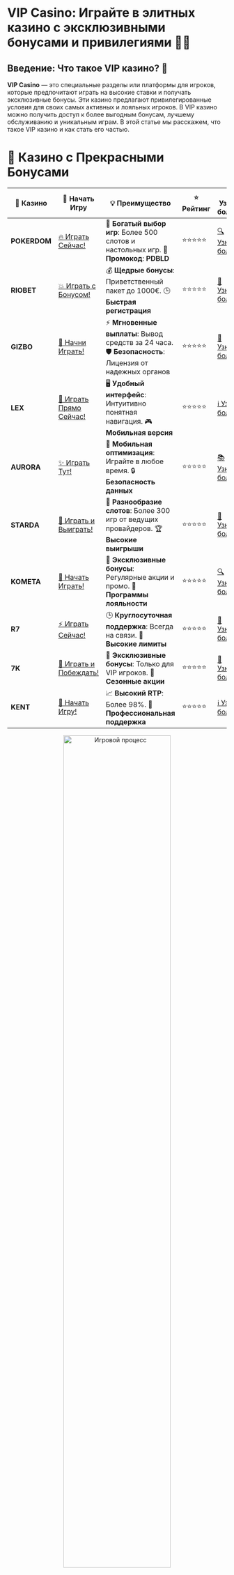 # **VIP Casino: Играйте в элитных казино с эксклюзивными бонусами и привилегиями** 🎰💎

## Введение: Что такое VIP казино? 🏅

**VIP Casino** — это специальные разделы или платформы для игроков, которые предпочитают играть на высокие ставки и получать эксклюзивные бонусы. Эти казино предлагают привилегированные условия для своих самых активных и лояльных игроков. В VIP казино можно получить доступ к более выгодным бонусам, лучшему обслуживанию и уникальным играм. В этой статье мы расскажем, что такое VIP казино и как стать его частью.

# 🌟 Казино с Прекрасными Бонусами

| 🎲 **Казино** | 🔗 **Начать Игру** | 💡 **Преимущество** | ⭐ **Рейтинг** | 🔗 **Узнать больше** | 🆕 **Новая информация** |
|--------------|---------------------|---------------------|----------------|----------------------|-------------------------|
| **POKERDOM**  | [🔥 Играть Сейчас!](https://brandplay.link/4k77v2yx) | 🎉 **Богатый выбор игр**: Более 500 слотов и настольных игр. 🎁 **Промокод**: **PDBLD** | ⭐⭐⭐⭐⭐ | [🔍 Узнать больше](https://brandplay.link/4k77v2yx) | 🏆 **Победители турниров** получают эксклюзивные подарки! |
| **RIOBET**    | [💥 Играть с Бонусом!](https://brandplay.link/7xBLTPyj) | 💰 **Щедрые бонусы**: Приветственный пакет до 1000€. 🕒 **Быстрая регистрация** | ⭐⭐⭐⭐⭐ | [📖 Узнать больше](https://brandplay.link/7xBLTPyj) | 💬 **Поддержка 24/7** для комфортной игры в любое время! |
| **GIZBO**     | [🚀 Начни Играть!](https://brandplay.link/bprXw4YV) | ⚡ **Мгновенные выплаты**: Вывод средств за 24 часа. 🛡️ **Безопасность**: Лицензия от надежных органов | ⭐⭐⭐⭐⭐ | [📝 Узнать больше](https://brandplay.link/bprXw4YV) | 🔒 **SSL-шифрование** для максимальной безопасности данных игроков. |
| **LEX**       | [💎 Играть Прямо Сейчас!](https://brandplay.link/zW4hdDFV) | 🖥️ **Удобный интерфейс**: Интуитивно понятная навигация. 🎮 **Мобильная версия** | ⭐⭐⭐⭐⭐ | [ℹ️ Узнать больше](https://brandplay.link/zW4hdDFV) | 📱 **Поддержка всех мобильных устройств** для удобства игры в любом месте. |
| **AURORA**    | [✨ Играть Тут!](https://10trafic-stat2.com/click/668546556bcc6313411604bd/6766/13032/subaccount) | 📱 **Мобильная оптимизация**: Играйте в любое время. 🔒 **Безопасность данных** | ⭐⭐⭐⭐⭐ | [📚 Узнать больше](https://10trafic-stat2.com/click/668546556bcc6313411604bd/6766/13032/subaccount) | 🌍 **Международная лицензия** на деятельность в разных странах. |
| **STARDА**    | [🎉 Играть и Выиграть!](https://brandplay.link/fB7xwRFL) | 🎰 **Разнообразие слотов**: Более 300 игр от ведущих провайдеров. 🏆 **Высокие выигрыши** | ⭐⭐⭐⭐⭐ | [🔎 Узнать больше](https://brandplay.link/fB7xwRFL) | 🎉 **Ежемесячные турниры** с крупными призами! |
| **KOMETA**    | [🎁 Начать Играть!](https://brandplay.link/8ZymQJV8) | 🎁 **Эксклюзивные бонусы**: Регулярные акции и промо. 🔄 **Программы лояльности** | ⭐⭐⭐⭐⭐ | [🔍 Узнать больше](https://brandplay.link/8ZymQJV8) | 🌟 **Персонализированные предложения** для долгосрочных игроков. |
| **R7**        | [⚡ Играть Сейчас!](https://brandplay.link/bMd3Yjsw) | 🕒 **Круглосуточная поддержка**: Всегда на связи. 💸 **Высокие лимиты** | ⭐⭐⭐⭐⭐ | [📖 Узнать больше](https://brandplay.link/bMd3Yjsw) | 🎯 **Рейтинг игроков** для лучших участников. |
| **7K**        | [🎯 Играть и Побеждать!](https://brandplay.link/BvQyFShp) | 🌟 **Эксклюзивные бонусы**: Только для VIP игроков. 🎉 **Сезонные акции** | ⭐⭐⭐⭐⭐ | [📝 Узнать больше](https://brandplay.link/BvQyFShp) | 🥇 **Особые привилегии** для постоянных игроков. |
| **KENT**      | [🔑 Начать Игру!](https://brandplay.link/Fv2WP3js) | 📈 **Высокий RTP**: Более 98%. 💼 **Профессиональная поддержка** | ⭐⭐⭐⭐⭐ | [ℹ️ Узнать больше](https://brandplay.link/Fv2WP3js) | 💬 **Поддержка на нескольких языках** для удобства игроков. |

<div align="center"> <img src="https://i.pinimg.com/originals/1d/b3/25/1db325483acbe642c6d4e6fdd73a4988.gif" alt="Игровой процесс" width="70%"> </div>
---

# 🚀 Быстрые Выигрыши и Поддержка

| 🎲 **Казино** | 🔗 **Начать Игру** | 💡 **Преимущество** | ⭐ **Рейтинг** | 🔗 **Узнать больше** | 🆕 **Новая информация** |
|--------------|---------------------|---------------------|----------------|----------------------|-------------------------|
| **GAMA**      | [🎯 Играть Прямо Сейчас!](https://brandplay.link/j6NMKsDz) | 🔍 **Интуитивный интерфейс**: Легкость использования. 🏅 **Престижные турниры** | ⭐⭐⭐⭐☆ | [🔎 Узнать больше](https://brandplay.link/j6NMKsDz) | 🏆 **Турниры с большими призами** каждый месяц. |
| **ONION**     | [💥 Играть и Выигрывать!](https://brandplay.link/zBGRVpQ9) | 🤑 **Низкие ставки**: Идеально для начинающих. 🔄 **Быстрые выводы** | ⭐⭐⭐⭐☆ | [🔍 Узнать больше](https://brandplay.link/zBGRVpQ9) | 🎮 **Казино для новичков** с простыми правилами. |
| **ЧЕМПИОН**   | [🏅 Играть в Турнире!](https://temon-gter.cfd/go/lRq?p80412p304504pcc44t17455) | 🏅 **Лояльная программа**: Награды за активность. 🎁 **Ежемесячные бонусы** | ⭐⭐⭐⭐☆ | [📖 Узнать больше](https://temon-gter.cfd/go/lRq?p80412p304504pcc44t17455) | 🥇 **Турниры и лояльность** — каждый шаг вознаграждается. |
| **VAVADA**    | [🚀 Играть Без Ожидания!](https://vavadapartner.pro/?promo=ea5c9275-6854-4505-94fc-95ab18221945-linkb2) | 🚀 **Быстрая регистрация**: Начните играть мгновенно. 🔐 **Безопасные транзакции** | ⭐⭐⭐⭐☆ | [📝 Узнать больше](https://vavadapartner.pro/?promo=ea5c9275-6854-4505-94fc-95ab18221945-linkb2) | 🏆 **Программа для новых игроков** с бонусами за регистрацию. |
| **FRIENDS**   | [🎉 Играть и Развлекаться!](https://gofriends.mba/linkb2) | 🤝 **Социальные игры**: Играйте с друзьями. 🌐 **Мультиплатформенность** | ⭐⭐⭐⭐☆ | [ℹ️ Узнать больше](https://gofriends.mba/linkb2) | 🎮 **Играйте с друзьями** и зарабатывайте бонусы за совместные действия. |
| **1WIN**      | [⚡ Играть и Выигрывать!](https://brandplay.link/smXVpBbG) | 🏆 **Спортивные ставки**: Широкий выбор видов спорта. 💵 **Высокие коэффициенты** | ⭐⭐⭐⭐☆ | [📚 Узнать больше](https://brandplay.link/smXVpBbG) | ⚽ **Бонусы на спортивные ставки** для активных игроков. |
| **DRIP**      | [💥 Играть Сразу!](https://drp-ircp01.com/c07e6a3db) | 🌐 **Инновационные игры**: Новейшие игровые технологии. 🛡️ **Высокая безопасность** | ⭐⭐⭐⭐☆ | [🔎 Узнать больше](https://drp-ircp01.com/c07e6a3db) | 🔧 **Инновационные функции** для удобства игры. |
| **JOYCASINO** | [🎰 Играть И Побеждать!](https://rpc30.call2me.pro/?/ru/registration?apkpop=0&partner=p24970p3291217pc98f) | 🎁 **Приятные бонусы**: Ежедневные акции и подарки. 🕹️ **Разнообразие игр** | ⭐⭐⭐⭐☆ | [🔍 Узнать больше](https://rpc30.call2me.pro/?/ru/registration?apkpop=0&partner=p24970p3291217pc98f) | 🎉 **Щедрые фриспины** для новых игроков. |
| **PLAYFORTUNA** | [🔥 Играть С Бонусом!](https://fortunapromo.net/alt/playfortuna/registration?0dc4a9362a71feb7e3f165fb8e766f70) | 🎉 **Регулярные акции**: Бонусы, фриспины и многое другое. 🏅 **Турниры** | ⭐⭐⭐⭐☆ | [📚 Узнать больше](https://fortunapromo.net/alt/playfortuna/registration?0dc4a9362a71feb7e3f165fb8e766f70) | 🎯 **Выгодные предложения** на популярные игры. |
| **SYKAA**     | [💸 Играть Сейчас!](https://s-two-way.com/?source=linkb2&pid=30697) | 💸 **Доступные ставки**: Идеально для новичков. 🎁 **Щедрые бонусы** | ⭐⭐⭐⭐☆ | [🔍 Узнать больше](https://s-two-way.com/?source=linkb2&pid=30697) | 💥 **Акции с большими бонусами** для новичков и опытных игроков. |

<div align="center"> <img src="https://schaeffers-cdn.s3.amazonaws.com/images/default-source/schaeffers-cdn-images/default-images/sectors/bigstock-casino-gambling-concept-with-f-369012793.jpg?sfvrsn=493ad806_4" alt="Игровой процесс" width="70%"> </div>
---

# 💸 Казино с Привлекательными Программами Лояльности

| 🎲 **Казино** | 🔗 **Начать Игру** | 💡 **Преимущество** | ⭐ **Рейтинг** | 🔗 **Узнать больше** | 🆕 **Новая информация** |
|--------------|---------------------|---------------------|----------------|----------------------|-------------------------|
| **KOMETA**    | [🎯 Начни Играть!](https://brandplay.link/8ZymQJV8) | 🎁 **Эксклюзивные бонусы**: Регулярные акции и промо. 🔄 **Программы лояльности** | ⭐⭐⭐⭐⭐ | [🔍 Узнать больше](https://brandplay.link/8ZymQJV8) | 🌟 **Персонализированные предложения** для долгосрочных игроков. |
| **1Xslots**   | [🏅 Играть Прямо Сейчас!](https://brandplay.link/hSB1khtr) | 🎉 **Множество акций**: Еженедельные бонусы и турниры. 🛡️ **Безопасность** | ⭐⭐⭐⭐⭐ | [📚 Узнать больше](https://brandplay.link/hSB1khtr) | 🏅 **Награды за активность**: участники программы лояльности получают специальные привилегии. |
| **R7**        | [🚀 Играть Сейчас!](https://brandplay.link/bMd3Yjsw) | 🕒 **Круглосуточная поддержка**: Всегда на связи. 💸 **Высокие лимиты** | ⭐⭐⭐⭐⭐ | [📖 Узнать больше](https://brandplay.link/bMd3Yjsw) | 💬 **VIP-поддержка** для постоянных игроков с приоритетом. |

<div align="center"> <img src="https://i.pinimg.com/originals/1d/b3/25/1db325483acbe642c6d4e6fdd73a4988.gif" alt="Игровой процесс" width="70%"> </div>
---

---

## 1. **Преимущества VIP казино** 🎁

### 1.1 **Эксклюзивные бонусы и акции** 💰

VIP игроки в онлайн-казино могут рассчитывать на уникальные бонусы и акции, которые недоступны обычным пользователям. Это могут быть повышенные бонусы на депозиты, персональные фриспины и другие эксклюзивные предложения.

### 1.2 **Персональный менеджер** 👑

В некоторых VIP казино игроки получают персонального менеджера, который помогает решать все вопросы, связанные с игрой, выплатами и бонусами. Это делает процесс игры более комфортным и удобным.

### 1.3 **Быстрая обработка выплат** 💳

VIP игроки часто имеют приоритет в очереди на вывод средств. Это означает, что их выигрыши обрабатываются быстрее, что позволяет избежать долгого ожидания.

---

## 2. **Где найти лучшие VIP казино?** 🌍

### 2.1 **Pokerdom** 🃏

**Pokerdom** — это одно из лучших онлайн-казино, которое предлагает VIP-программу для своих лояльных игроков. Казино предоставляет эксклюзивные бонусы и другие привилегии для постоянных игроков.

- **Преимущества**: Привилегированные бонусы, персональный менеджер.
- **Типы бонусов**: VIP-бонусы, фриспины, повышенные депозиты.
- **Методы вывода**: Быстрые выплаты и индивидуальный подход.

### 2.2 **Riobet** 💰

**Riobet** предлагает привлекательную VIP-программу, которая включает в себя эксклюзивные акции, персональные бонусы и улучшенные условия для игры.

- **Преимущества**: Бонусы за статус, эксклюзивные турниры и акции.
- **Типы бонусов**: Бонусы на депозиты, фриспины, возврат части потерь.
- **Методы вывода**: Приоритетные выплаты для VIP-игроков.

### 2.3 **Gizbo** 🎮

**Gizbo** предоставляет своим VIP-игрокам эксклюзивные привилегии, такие как персональные менеджеры и уникальные бонусы. Казино поддерживает высококачественные слоты и игры, которые доступны только для игроков VIP-уровня.

- **Преимущества**: VIP-акции и турниры.
- **Типы бонусов**: Личное обслуживание, улучшенные бонусы.
- **Методы вывода**: Ускоренные выплаты для VIP-игроков.

### 2.4 **LEX** 🔥

**LEX** предлагает эксклюзивные условия для своих VIP-игроков, включая персональные бонусы и другие привилегии. Программы лояльности нацелены на повышение комфортности игры для активных пользователей.

- **Преимущества**: Персональные бонусы и повышенные ставки.
- **Типы бонусов**: Бонусы на депозит, эксклюзивные акции.
- **Методы вывода**: Приоритетные выплаты и бонусы.

---

## 3. **Как стать VIP-игроком в онлайн казино?** 🏅

### 3.1 **Активно играйте и увеличивайте ставки** 💸

Для того чтобы стать VIP-игроком, необходимо часто играть и делать большие ставки. Казино обычно отслеживает активность игроков и предлагает им переход на VIP-уровень, если они соответствуют требованиям.

### 3.2 **Пройдите по программе лояльности** 🏆

Многие онлайн-казино предлагают программы лояльности, которые включают несколько уровней. Повышение уровня происходит за счет накопления баллов за ставки и активность. VIP-статус обычно достигается после накопления определенного количества баллов.

### 3.3 **Ищите эксклюзивные предложения для VIP-игроков** 🎁

Следите за специальными предложениями и бонусами для VIP-игроков. Некоторые казино предлагают эксклюзивные приглашения или персональные бонусы для игроков, которые часто играют на высокие ставки.

---

## 4. **Преимущества VIP-статуса для игрока** 👑

### 4.1 **Уникальные бонусы** 💎

VIP-игроки получают бонусы, которых нет у обычных пользователей. Это могут быть повышенные проценты на депозиты, дополнительные фриспины, кэшбэки и другие привилегии.

### 4.2 **Персональное обслуживание** 🎩

С VIP-статусом вы получаете персонального менеджера, который помогает вам решать любые вопросы и предлагает лучшие условия для игры.

### 4.3 **Приоритетные выплаты** ⏱️

VIP-игроки получают приоритет в обработке выплат. Это позволяет ускорить процесс вывода средств и избежать задержек.

---

## Заключение: Присоединяйтесь к VIP казино и наслаждайтесь эксклюзивными привилегиями! 🏆

**VIP казино** — это отличный выбор для игроков, которые хотят получить больше привилегий и эксклюзивных бонусов. Статус VIP-игрока позволяет получать уникальные предложения, ускоренные выплаты и персональное обслуживание, что делает игровой процесс еще более комфортным и выгодным.

---

Стремитесь к VIP-статусу и наслаждайтесь преимуществами в лучших онлайн-казино! 🎰💥
